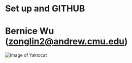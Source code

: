 # Set up and GITHUB
# Bernice Wu (zonglin2@andrew.cmu.edu)

![Image of Yaktocat](https://octodex.github.com/images/yaktocat.png)
